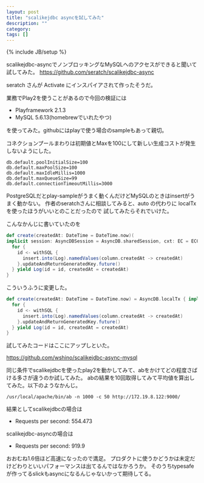 ```yaml
---
layout: post
title: "scalikejdbc asyncを試してみた"
description: ""
category: 
tags: []
---
```

{% include JB/setup %}

scalikejdbc-asyncでノンブロッキングなMySQLへのアクセスができると聞いて試してみた。
<https://github.com/seratch/scalikejdbc-async>

seratch さんが Activate にインスパイアされて作ったそうだ。

業務でPlay2を使うことがあるので今回の検証には

* Playframework 2.1.3
* MySQL 5.6.13(homebrewでいれたやつ)

を使ってみた。githubにはplayで使う場合のsampleもあって親切。

コネクションプールまわりは初期値とMaxを100にして新しい生成コストが発生しないようにした。

```
db.default.poolInitialSize=100
db.default.maxPoolSize=100
db.default.maxIdleMillis=1000
db.default.maxQueueSize=99
db.default.connectionTimeoutMillis=3000
```

PostgreSQLだとplay-sampleがうまく動くんだけどMySQLのときはinsertがうまく動かない。
作者のseratchさんに相談してみると、auto の代わりに localTxを使ったほうがいいとのことだったので
試してみたらそれでいけた。

こんなかんじに書いていたのを

```scala
def create(createdAt: DateTime = DateTime.now)(
implicit session: AsyncDBSession = AsyncDB.sharedSession, cxt: EC = ECGlobal): Future[Log] = {
  for {
    id <- withSQL {
      insert.into(Log).namedValues(column.createdAt -> createdAt)
    }.updateAndReturnGeneratedKey.future()
  } yield Log(id = id, createdAt = createdAt)
}
```


こういうふうに変更した。

```scala
def create(createdAt: DateTime = DateTime.now) = AsyncDB.localTx { implicit s =>
  for {
    id <- withSQL {
      insert.into(Log).namedValues(column.createdAt -> createdAt)
    }.updateAndReturnGeneratedKey.future()
  } yield Log(id = id, createdAt = createdAt)
}
```

試してみたコードはここにアップしといた。

<https://github.com/wshino/scalikejdbc-async-mysql>


同じ条件でscalikejdbcを使ったplay2を動かしてみて、abをかけてどの程度さばける多さが違うのか試してみた。
abの結果を10回取得してみて平均値を算出してみた。以下のようなかんじ。

```
/usr/local/apache/bin/ab -n 1000 -c 50 http://172.19.8.122:9000/
```

結果としてscalikejdbcの場合は

* Requests per second:  554.473

scalikejdbc-asyncの場合は

* Requests per second:  919.9


おおむね1.6倍ほど高速になったので満足。
プロダクトに使うかどうかは未定だけどわりといいパフォーマンスは出てるんではなかろうか。
そのうちtypesafeが作ってるslickもasyncになるんじゃないかって期待してる。

